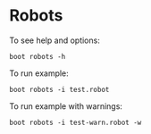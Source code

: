 # Robots

To see help and options:

`boot robots -h`

To run example:

`boot robots -i test.robot`

To run example with warnings:

`boot robots -i test-warn.robot -w`



